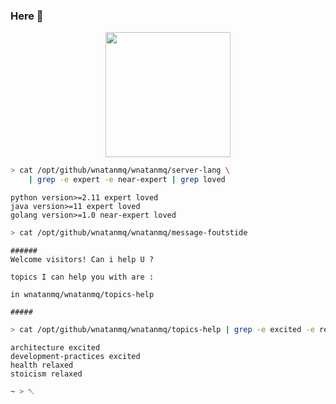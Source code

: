 ### Here 🧷

<p align="center">
<img  align="center" src="https://github.com/wnatanmq/wnatanmq/assets/42272030/11aa5f6c-686f-46ca-b48c-3ebd9f941508" width="200" />
</p>

```bash
> cat /opt/github/wnatanmq/wnatanmq/server-lang \
    | grep -e expert -e near-expert | grep loved
```
```
python version>=2.11 expert loved
java version>=11 expert loved
golang version>=1.0 near-expert loved
```
```bash
> cat /opt/github/wnatanmq/wnatanmq/message-foutstide
```
```
######
Welcome visitors! Can i help U ?

topics I can help you with are :

in wnatanmq/wnatanmq/topics-help

#####
```
```bash
> cat /opt/github/wnatanmq/wnatanmq/topics-help | grep -e excited -e relaxed
```
```
architecture excited
development-practices excited
health relaxed
stoicism relaxed
```
```bash
~ > ␇
```
